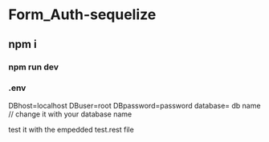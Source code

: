 # Form_Auth-sequelize

## npm i
### npm run dev
### .env
DBhost=localhost
DBuser=root
DBpassword=password
database= db name // change it with your database name


test it with the empedded test.rest file


